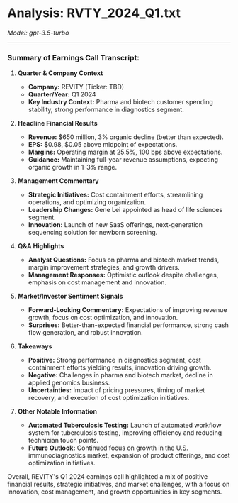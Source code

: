 # Analysis: RVTY_2024_Q1.txt

*Model: gpt-3.5-turbo*

---

### Summary of Earnings Call Transcript:

1. **Quarter & Company Context**
   - **Company:** REVITY (Ticker: TBD)
   - **Quarter/Year:** Q1 2024
   - **Key Industry Context:** Pharma and biotech customer spending stability, strong performance in diagnostics segment.

2. **Headline Financial Results**
   - **Revenue:** $650 million, 3% organic decline (better than expected).
   - **EPS:** $0.98, $0.05 above midpoint of expectations.
   - **Margins:** Operating margin at 25.5%, 100 bps above expectations.
   - **Guidance:** Maintaining full-year revenue assumptions, expecting organic growth in 1-3% range.

3. **Management Commentary**
   - **Strategic Initiatives:** Cost containment efforts, streamlining operations, and optimizing organization.
   - **Leadership Changes:** Gene Lei appointed as head of life sciences segment.
   - **Innovation:** Launch of new SaaS offerings, next-generation sequencing solution for newborn screening.

4. **Q&A Highlights**
   - **Analyst Questions:** Focus on pharma and biotech market trends, margin improvement strategies, and growth drivers.
   - **Management Responses:** Optimistic outlook despite challenges, emphasis on cost management and innovation.

5. **Market/Investor Sentiment Signals**
   - **Forward-Looking Commentary:** Expectations of improving revenue growth, focus on cost optimization, and innovation.
   - **Surprises:** Better-than-expected financial performance, strong cash flow generation, and robust innovation.

6. **Takeaways**
   - **Positive:** Strong performance in diagnostics segment, cost containment efforts yielding results, innovation driving growth.
   - **Negative:** Challenges in pharma and biotech market, decline in applied genomics business.
   - **Uncertainties:** Impact of pricing pressures, timing of market recovery, and execution of cost optimization initiatives.

7. **Other Notable Information**
   - **Automated Tuberculosis Testing:** Launch of automated workflow system for tuberculosis testing, improving efficiency and reducing technician touch points.
   - **Future Outlook:** Continued focus on growth in the U.S. immunodiagnostics market, expansion of product offerings, and cost optimization initiatives.

Overall, REVITY's Q1 2024 earnings call highlighted a mix of positive financial results, strategic initiatives, and market challenges, with a focus on innovation, cost management, and growth opportunities in key segments.